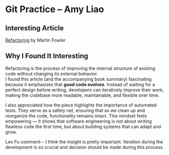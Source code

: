 # Git Practice – Amy Liao

## Interesting Article

[Refactoring](https://martinfowler.com/books/refactoring.html) by Martin Fowler

## Why I Found It Interesting

Refactoring is the process of improving the internal structure of existing code without changing its external behavior.  
I found this article (and the accompanying book summary) fascinating because it emphasizes that **good code evolves**. Instead of waiting for a perfect design before writing, developers can iteratively improve their work, making the codebase more readable, maintainable, and flexible over time.

I also appreciated how the piece highlights the importance of automated tests. They serve as a safety net, ensuring that as we clean up and reorganize the code, functionality remains intact. This mindset feels empowering — it shows that software engineering is not about writing flawless code the first time, but about building systems that can adapt and grow.

Leo Fu comment--
I think the insight is pretty important. Iteration during the development is so crucial and decision should be made during this process.
